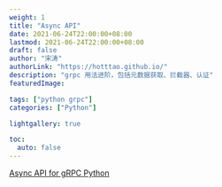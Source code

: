 ```yaml
---
weight: 1
title: "Async API"
date: 2021-06-24T22:00:00+08:00
lastmod: 2021-06-24T22:00:00+08:00
draft: false
author: "宋涛"
authorLink: "https://hotttao.github.io/"
description: "grpc 用法进阶，包括元数据获取、拦截器、认证"
featuredImage: 

tags: ["python grpc"]
categories: ["Python"]

lightgallery: true

toc:
  auto: false
---
```


[Async API for gRPC Python](https://github.com/grpc/proposal/blob/master/L58-python-async-api.md)
